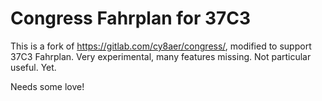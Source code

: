 # Congress Fahrplan for 37C3

This is a fork of https://gitlab.com/cy8aer/congress/, modified to support 37C3 Fahrplan.
Very experimental, many features missing. Not particular useful. Yet.

Needs some love!


